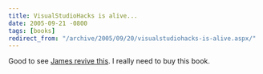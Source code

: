 ```yaml
---
title: VisualStudioHacks is alive...
date: 2005-09-21 -0800
tags: [books]
redirect_from: "/archive/2005/09/20/visualstudiohacks-is-alive.aspx/"
---
```


Good to see [James revive
this](http://dotavery.com/blog/archive/2005/09/21/5145.aspx). I really
need to buy this book.

